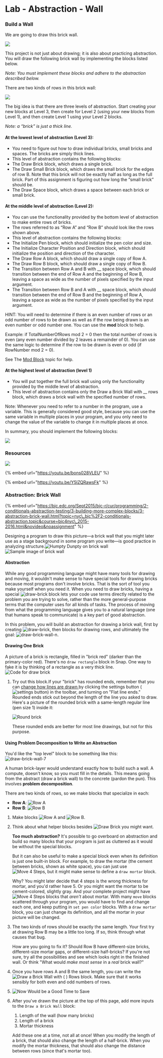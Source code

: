# Lab - Abstraction - Wall

### Build a Wall

We are going to draw this brick wall.

![](../.gitbook/assets/34%20%282%29.png)

This project is not just about drawing; it is also about practicing abstraction. You will draw the following brick wall by implementing the blocks listed below.

_Note: You must implement these blocks and adhere to the abstraction described below._

There are two kinds of rows in this brick wall:

![](../.gitbook/assets/35%20%281%29.png)

The big idea is that there are three levels of abstraction. Start creating your new blocks at Level 3, then create for Level 2 \(using your new blocks from Level 1\), and then create Level 1 using your Level 2 blocks.

_Note: a “brick” is just a thick line._

#### At the lowest level of abstraction \(Level 3\):

* You need to figure out how to draw individual bricks, small bricks and spaces. The bricks are simply thick lines.
* This level of abstraction contains the following blocks:
* The Draw Brick block, which draws a single brick.
* The Draw Small Brick block, which draws the small brick for the edges of row B. Note that this brick will not be exactly half as long as the full brick. Part of this assignment is figuring out how long the “small brick” should be.
* The Draw Space block, which draws a space between each brick or small brick.

#### At the middle level of abstraction \(Level 2\):

* You can use the functionality provided by the bottom level of abstraction to make entire rows of bricks.
* The rows referred to as “Row A” and “Row B” should look like the rows shown above.
* This level of abstraction contains the following blocks:
* The Initialize Pen block, which should initialize the pen color and size.
* The Initialize Character Position and Direction block, which should initialize the position and direction of the character.
* The Draw Row A block, which should draw a single copy of Row A.
* The Draw Row B block, which should draw a single copy of Row B.
* The Transition between Row A and B with \_\_ space block, which should transition between the end of Row A and the beginning of Row B, leaving a space as wide as the number of pixels specified by the input argument.
* The Transition between Row B and A with \_\_ space block, which should transition between the end of Row B and the beginning of Row A, leaving a space as wide as the number of pixels specified by the input argument.

HINT: You will need to determine if there is an even number of rows or an odd number of rows to be drawn as well as if the row being drawn is an even number or odd number one. You can use the **mod** block to help.

Example: if TotalNumberOfRows mod 2 = 0 then the total number of rows is even \(any even number divided by 2 leaves a remainder of 0\). You can use the same logic to determine if the row to be drawn is even or odd \(if RowNumber mod 2 = 0\).

See The [Mod Block](lab-mod-block.md) topic for help.

#### At the highest level of abstraction \(level 1\)

* You will put together the full brick wall using only the functionality provided by the middle level of abstraction.
* This level of abstraction contains only the Draw a Brick Wall with \_\_ rows block, which draws a brick wall with the specified number of rows.

Note: Whenever you need to refer to a number in the program, use a variable. This is generally considered good style, because you can use the same variable in multiple places in your program, and you only need to change the value of the variable to change it in multiple places at once.

In summary, you should implement the following blocks:

![](../.gitbook/assets/36.png)

### Resources

![](../.gitbook/assets/image%20%2881%29.png)

{% embed url="https://youtu.be/bons028VLEU" %}



{% embed url="https://youtu.be/Y5lZQRawsFk" %}



### Abstraction: Brick Wall

{% embed url="https://bjc.edc.org/Sept2015/bjc-r/cur/programming/2-conditionals-abstraction-testing/3-building-more-complex-blocks/3-abstraction-brick-wall.html?topic=nyc\_bjc%2F2-conditionals-abstraction.topic&course=bjc4nyc\_2015-2016.html&novideo&noassignment" %}



Designing a program to draw this picture—a brick wall that you might later use as a stage background in some program you write—is good practice in analyzing structure.![Humpty Dunpty on brick wall](https://bjc.edc.org/Sept2015/bjc-r/img/2-conditionals-abstraction-testing/Humpty_Dumpty_Tenniel.png)![Sample image of brick wall](https://bjc.edc.org/Sept2015/bjc-r/img/abstraction/new-brickwall/wall.png)

#### Abstraction

While any good programming language might have many tools for drawing and moving, it wouldn't make sense to have special tools for drawing bricks because most programs don't involve bricks. That is the sort of tool you make yourself when you need it. When you need to draw bricks, having a special ![draw-brick](https://bjc.edc.org/Sept2015/bjc-r/img/abstraction/new-brickwall/draw-brick.png) block lets your code use terms directly related to the problem you are trying to solve, rather than the more general-purpose terms that the computer uses for all kinds of tasks. The process of moving from what the programming language gives you to a natural language \(one that humans speak to communicate\) is a key part of good abstraction.

In this problem, you will build an abstraction for drawing a brick wall, first by creating ![draw-brick](https://bjc.edc.org/Sept2015/bjc-r/img/abstraction/new-brickwall/draw-brick.png), then blocks for drawing rows, and ultimately the goal: ![draw-brick-wall-n](https://bjc.edc.org/Sept2015/bjc-r/img/abstraction/new-brickwall/draw-brick-wall-num.png).

#### Drawing One Brick

A picture of a brick is rectangle, filled in "brick red" \(darker than the primary-color red\). There's no `draw rectangle` block in Snap. One way to fake it is by thinking of a rectangle as a very thick line.![Code for draw brick](https://bjc.edc.org/Sept2015/bjc-r/img/abstraction/new-brickwall/draw-brick-code.png)

1. Try out this block.If your "brick" has rounded ends, remember that you can [change how lines are drawn ](https://bjc.edc.org/Sept2015/bjc-r/cur/programming/2-conditionals-abstraction-testing/3-building-more-complex-blocks/bjc-r/cur/programming/2-conditionals-abstraction-testing/2-script-variables/2-script-variable-projects.html)by clicking the settings button \(![settings button](https://bjc.edc.org/Sept2015/bjc-r/img/sys/settings.png)\) in the toolbar, and turning on "Flat line ends." Rounded ends stick out beyond the length of the line you asked to draw. Here's a picture of the rounded brick with a same-length regular line \(pen size 1\) inside it:

   ![Round brick](https://bjc.edc.org/Sept2015/bjc-r/img/abstraction/new-brickwall/round-brick.png)

   These rounded ends are better for most line drawings, but not for this purpose.

#### Using Problem Decomposition to Write an Abstraction

You'd like the "top level" block to be something like this:![draw-brick-wall-7](https://bjc.edc.org/Sept2015/bjc-r/img/abstraction/new-brickwall/draw-brick-wall-7.png)

A human brick-layer would understand exactly how to build such a wall. A compute, doesn't know, so you must fill in the details. This means going from the abstract \(draw a brick wall\) to the concrete \(pardon the pun\). This involves **problem decomposition**.

There are two kinds of rows, so we make blocks that specialize in each:

* **Row A**: ![Row A](https://bjc.edc.org/Sept2015/bjc-r/img/abstraction/new-brickwall/row-a.png)
* **Row B**: ![Row B](https://bjc.edc.org/Sept2015/bjc-r/img/abstraction/new-brickwall/row-b.png)

1. Make blocks ![Row A](https://bjc.edc.org/Sept2015/bjc-r/img/abstraction/new-brickwall/rowa-block.png) and ![Row B](https://bjc.edc.org/Sept2015/bjc-r/img/abstraction/new-brickwall/rowb-block.png).
2. Think about what helper blocks besides ![Draw Brick](https://bjc.edc.org/Sept2015/bjc-r/img/abstraction/new-brickwall/draw-brick.png) you might want.

   **Too much abstraction?** It's possible to go overboard on abstraction and build so many blocks that your program is just as cluttered as it would be without the special blocks.

   But it can also be useful to make a special block even when its definition is just one built-in block. For example, to draw the mortar \(the cement between bricks, shown as white space\), you can just use ![Move 4 Steps](https://bjc.edc.org/Sept2015/bjc-r/img/abstraction/new-brickwall/move4.png), but it might make sense to define a `draw mortar` block.

   Why? You might later decide that 4 steps is the wrong thickness for mortar, and you'd rather have 5. Or you might want the mortar to be cement-colored, slightly gray. And your complete project might have ![Move 4 Steps](https://bjc.edc.org/Sept2015/bjc-r/img/abstraction/new-brickwall/move4.png) blocks that _aren't_ about mortar. With many `move` blocks scattered through your program, you would have to find and change each one, and keep putting in `set pen color` blocks. With a `draw mortar` block, you can just change its definition, and all the mortar in your picture will be changed.

3. The two kinds of rows should be exactly the same length. Your first try at drawing Row B may be a little too long. If so, think through what causes that bug.

   How are you going to fix it? Should Row B have different-size bricks, different-size mortar gaps, or different-size half-bricks? If you're not sure, try all the possibilities and see which looks right in the finished wall. Or think "What would _make most sense_ in a _real_ brick wall?"

4. Once you have rows A and B the same length, you can write the ![Draw a Brick Wall with \( \) Rows](https://bjc.edc.org/Sept2015/bjc-r/img/abstraction/new-brickwall/draw-brick-wall-num.png) block. Make sure that it works sensibly for both even and odd numbers of rows.

 

1. ![Now Would be a Good Time to Save](https://bjc.edc.org/Sept2015/bjc-r/img/icons/save-now.png)
2. After you've drawn the picture at the top of this page, add more inputs to the `Draw a Brick Wall` block:

   1. Length of the wall \(how many bricks\)
   2. Length of a brick
   3. Mortar thickness

   Add these one at a time, not all at once! When you modify the length of a brick, that should also change the length of a half-brick. When you modify the mortar thickness, that should also change the distance between rows \(since that's mortar too\).

